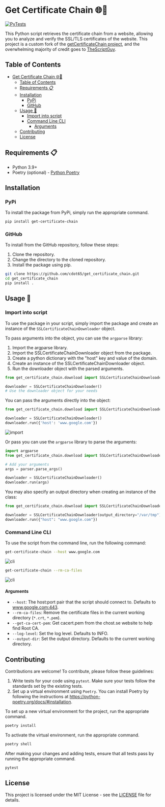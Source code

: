# Get Certificate Chain 🌐🔐

[![PyTests](https://github.com/cdot65/get_certificate_chain/actions/workflows/tests.yml/badge.svg)](https://github.com/cdot65/get_certificate_chain/actions/workflows/tests.yml)

This Python script retrieves the certificate chain from a website, allowing you to analyze and verify the SSL/TLS certificates of the website. This project is a custom fork of the [getCertificateChain project](https://github.com/TheScriptGuy/getCertificateChain), and the overwhelming majority of credit goes to [TheScriptGuy](https://github.com/TheScriptGuy).

## Table of Contents

- [Get Certificate Chain 🌐🔐](#get-certificate-chain-)
  - [Table of Contents](#table-of-contents)
  - [Requirements 📋](#requirements-)
  - [Installation](#installation)
    - [PyPi](#pypi)
    - [GitHub](#github)
  - [Usage 🚀](#usage-)
    - [Import into script](#import-into-script)
    - [Command Line CLI](#command-line-cli)
      - [Arguments](#arguments)
  - [Contributing](#contributing)
  - [License](#license)

## Requirements 📋

- Python 3.9+
- Poetry (optional) - [Python Poetry](https://python-poetry.org/docs/)

## Installation

### PyPi

To install the package from PyPi, simply run the appropriate command.

```bash
pip install get-certificate-chain
```

### GitHub

To install from the GitHub repository, follow these steps:

1. Clone the repository.
2. Change the directory to the cloned repository.
3. Install the package using pip.

```bash
git clone https://github.com/cdot65/get_certificate_chain.git
cd get_certificate_chain
pip install .
```

## Usage 🚀

### Import into script

To use the package in your script, simply import the package and create an instance of the `SSLCertificateChainDownloader` object.

To pass arguments into the object, you can use the `argparse` library:

1. Import the argparse library.
2. Import the SSLCertificateChainDownloader object from the package.
3. Create a python dictionary with the "host" key and value of the domain.
4. Create an instance of the SSLCertificateChainDownloader object.
5. Run the downloader object with the parsed arguments.

```python
from get_certificate_chain.download import SSLCertificateChainDownloader

downloader = SSLCertificateChainDownloader()
# Use the downloader object for your needs
```

You can pass the arguments directly into the object:

```python
from get_certificate_chain.download import SSLCertificateChainDownloader

downloader = SSLCertificateChainDownloader()
downloader.run({'host': 'www.google.com'})
```

![import](images/import.png)

Or pass you can use the `argparse` library to parse the arguments:

```python
import argparse
from get_certificate_chain.download import SSLCertificateChainDownloader

# Add your arguments
args = parser.parse_args()

downloader = SSLCertificateChainDownloader()
downloader.run(args)
```

You may also specify an output directory when creating an instance of the class:

```python
from get_certificate_chain.download import SSLCertificateChainDownloader

downloader = SSLCertificateChainDownloader(output_directory="/var/tmp")
downloader.run({"host": "www.google.com"})
```

### Command Line CLI

To use the script from the command line, run the following command:

```bash
get-certificate-chain --host www.google.com
```

![cli](images/cli.png)

```bash
get-certificate-chain --rm-ca-files
```

![cli](images/rm.png)

#### Arguments

- `--host`: The host:port pair that the script should connect to. Defaults to www.google.com:443.
- `--rm-ca-files`: Remove the certificate files in the current working directory (`*.crt`, `*.pem`).
- `--get-ca-cert-pem`: Get cacert.pem from the chost.se website to help find Root CA.
- `--log-level`: Set the log level. Defaults to INFO.
- `--output-dir`: Set the output directory. Defaults to the current working directory.

## Contributing

Contributions are welcome! To contribute, please follow these guidelines:

1. Write tests for your code using `pytest`. Make sure your tests follow the standards set by the existing tests.
2. Set up a virtual environment using `Poetry`. You can install Poetry by following the instructions at https://python-poetry.org/docs/#installation.

To set up a new virtual environment for the project, run the appropriate command.

```bash
poetry install
```

To activate the virtual environment, run the appropriate command.

```bash
poetry shell
```

After making your changes and adding tests, ensure that all tests pass by running the appropriate command.

```bash
pytest
```

## License

This project is licensed under the MIT License - see the [LICENSE](LICENSE) file for details.
